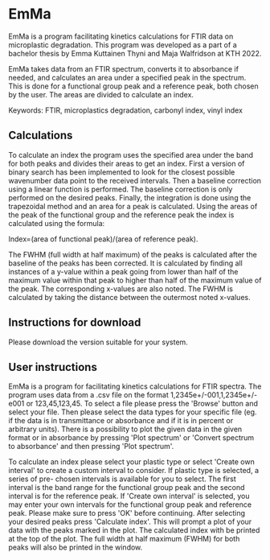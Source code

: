 # EmMa
EmMa is a program facilitating kinetics calculations for FTIR data on microplastic degradation. This program was developed
as a part of a bachelor thesis by Emma Kuttainen Thyni and Maja Walfridson at KTH 2022.

EmMa takes data from an FTIR spectrum, converts it to absorbance if needed, and calculates an area under a specified peak in the spectrum.
This is done for a functional group peak and a reference peak, both chosen by the user. The areas are divided to calculate an index. 

Keywords: FTIR, microplastics degradation, carbonyl index, vinyl index

## Calculations
To calculate an index the program uses the specified area under the band for both
peaks and divides their areas to get an index. First a version of binary search has
been implemented to look for the closest possible wavenumber data point to the
received intervals. Then a baseline correction using a linear function is performed.
The baseline correction is only performed on the desired peaks. Finally, the
integration is done using the trapezoidal method and an area for a peak is
calculated. Using the areas of the peak of the functional group and the reference
peak the index is calculated using the formula:

Index=(area of functional peak)/(area of reference peak).

The FWHM (full width at half maximum) of the peaks is calculated after the baseline
of the peaks has been corrected. It is calculated by finding all instances of a
y-value within a peak going from lower than half of the maximum value within that
peak to higher than half of the maximum value of the peak. The corresponding
x-values are also noted. The FWHM is calculated by taking the distance between the
outermost noted x-values.

## Instructions for download
Please download the version suitable for your system. 

## User instructions
EmMa is a program for facilitating kinetics calculations for FTIR spectra. The program
uses data from a .csv file on the format 1,2345e+/-001,1,2345e+/-e001 or 123,45,123,45.
To select a file please press the 'Browse' button and select your file. Then please
select the data types for your specific file (eg. if the data is in transmittance or
absorbance and if it is in percent or arbitrary units). There is a possibility to plot
the given data in the given format or in absorbance by pressing 'Plot spectrum' or
'Convert spectrum to absorbance' and then pressing 'Plot spectrum'.

To calculate an index please select your plastic type or select 'Create own interval'
to create a custom interval to consider. If plastic type is selected, a series of pre-
chosen intervals is available for you to select. The first interval is the band range
for the functional group peak and the second interval is for the reference peak. If
'Create own interval' is selected, you may enter your own intervals for the functional
group peak and reference peak. Please make sure to press 'OK' before continuing. After
selecting your desired peaks press 'Calculate index'. This will prompt a plot of your
data with the peaks marked in the plot. The calculated index with be printed at the
top of the plot. The full width at half maximum (FWHM) for both peaks will also be
printed in the window.

